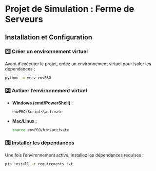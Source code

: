 # Projet de Simulation : Ferme de Serveurs

## Installation et Configuration

### 1️⃣ Créer un environnement virtuel
Avant d'exécuter le projet, créez un environnement virtuel pour isoler les dépendances :
```bash
python -m venv envPRO
```

### 2️⃣ Activer l’environnement virtuel
- **Windows (cmd/PowerShell) :**
  ```powershell
  envPRO\Scripts\activate
  ```
- **Mac/Linux :**
  ```bash
  source envPRO/bin/activate
  ```

### 3️⃣ Installer les dépendances
Une fois l’environnement activé, installez les dépendances requises :
```bash
pip install -r requirements.txt
```
